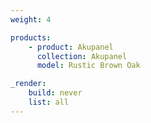 ```yaml
---
weight: 4

products:
    - product: Akupanel
      collection: Akupanel
      model: Rustic Brown Oak

_render:
    build: never
    list: all
---
```

